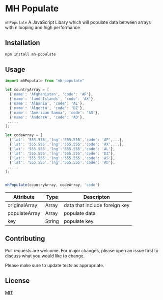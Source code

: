 
# MH Populate

 `mhPopulate` A  JavaScript Libary   which will populate data between  arrays  with n looping and high performance 
## Installation

```bash
npm install mh-populate
```

## Usage

```typescript
import mhPopulate from "mh-populate"

let countryArray = [  
  {'name': 'Afghanistan', 'code': 'AF'},  
  {'name': 'land Islands', 'code': 'AX'},  
  {'name': 'Albania', 'code': 'AL'},  
  {'name': 'Algeria', 'code': 'DZ'},  
  {'name': 'American Samoa', 'code': 'AS'},  
  {'name': 'AndorrA', 'code': 'AD'},  
 .....
];

let codeArray = [  
  {'lat': '555.555','lng':'555.555','code': 'AF',...},  
  {'lat': '555.555','lng':'555.555','code': 'AX',...},  
  {'lat': '555.555','lng':'555.555','code': 'AL'},  
  {'lat': '555.555','lng':'555.555','code': 'DZ'},  
  {'lat': '555.555','lng':'555.555','code': 'AS'},  
  {'lat': '555.555','lng':'555.555','code': 'AD'},  
 .....
];


mhPopulate(countryArray, codeArray, 'code')

```

| Attribute |Type|Descripton|
|--|--|--|
| originalArray | Array|data that include foreign key |
| populateArray | Array|populate data|
| key | String|populate key|





## Contributing
Pull requests are welcome. For major changes, please open an issue first to discuss what you would like to change.

Please make sure to update tests as appropriate.

## License
[MIT](https://choosealicense.com/licenses/mit/)
